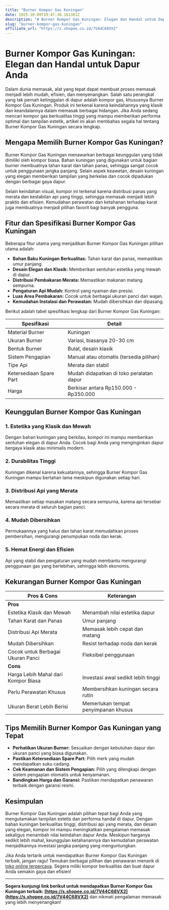 ```yaml
---
title: "Burner Kompor Gas Kuningan"
date: 2025-10-09T19:47:30.161381Z
description: "# Burner Kompor Gas Kuningan: Elegan dan Handal untuk Dapur Anda..."
slug: "burner-kompor-gas-kuningan"
affiliate_url: "https://s.shopee.co.id/7V44C68VX2"
---
```

# Burner Kompor Gas Kuningan: Elegan dan Handal untuk Dapur Anda

Dalam dunia memasak, alat yang tepat dapat membuat proses memasak menjadi lebih mudah, efisien, dan menyenangkan. Salah satu perangkat yang tak pernah ketinggalan di dapur adalah kompor gas, khususnya Burner Kompor Gas Kuningan. Produk ini terkenal karena keindahannya yang klasik dan keandalannya dalam memasak berbagai hidangan. Jika Anda sedang mencari kompor gas berkualitas tinggi yang mampu memberikan performa optimal dan tampilan estetik, artikel ini akan membahas segala hal tentang Burner Kompor Gas Kuningan secara lengkap.

## Mengapa Memilih Burner Kompor Gas Kuningan?

Burner Kompor Gas Kuningan menawarkan berbagai keunggulan yang tidak dimiliki oleh kompor biasa. Bahan kuningan yang digunakan untuk bagian burner membuatnya tahan karat dan tahan panas, sehingga sangat cocok untuk penggunaan jangka panjang. Selain aspek keawetan, desain kuningan yang elegan memberikan tampilan yang berkelas dan cocok dipadukan dengan berbagai gaya dapur.

Selain keindahan visual, kompor ini terkenal karena distribusi panas yang merata dan kestabilan api yang tinggi, sehingga memasak menjadi lebih praktis dan efisien. Kemudahan perawatan dan ketahanan terhadap karat juga membuatnya menjadi pilihan favorit bagi banyak pengguna.

## Fitur dan Spesifikasi Burner Kompor Gas Kuningan

Beberapa fitur utama yang menjadikan Burner Kompor Gas Kuningan pilihan utama adalah:

- **Bahan Baku Kuningan Berkualitas:** Tahan karat dan panas, memastikan umur panjang.
- **Desain Elegan dan Klasik:** Memberikan sentuhan estetika yang mewah di dapur.
- **Distribusi Pembakaran Merata:** Memastikan makanan matang sempurna.
- **Pengaturan Api Mudah:** Kontrol yang nyaman dan presisi.
- **Luas Area Pembakaran:** Cocok untuk berbagai ukuran panci dan wajan.
- **Kemudahan Instalasi dan Perawatan:** Mudah dibersihkan dan dipasang.

Berikut adalah tabel spesifikasi lengkap dari Burner Kompor Gas Kuningan:

| Spesifikasi             | Detail                                  |
|--------------------------|-----------------------------------------|
| Material Burner          | Kuningan                               |
| Ukuran Burner            | Variasi, biasanya 20-30 cm             |
| Bentuk Burner            | Bulat, desain klasik                   |
| Sistem Pengapian        | Manual atau otomatis (tersedia pilihan) |
| Tipe Api                 | Merata dan stabil                     |
| Ketersediaan Spare Part | Mudah didapatkan di toko peralatan dapur |
| Harga                    | Berkisar antara Rp150.000 - Rp350.000 |

## Keunggulan Burner Kompor Gas Kuningan

### 1. Estetika yang Klasik dan Mewah
Dengan bahan kuningan yang berkilau, kompor ini mampu memberikan sentuhan elegan di dapur Anda. Cocok bagi Anda yang menginginkan dapur bergaya klasik atau minimalis modern.

### 2. Durabilitas Tinggi
Kuningan dikenal karena kekuatannya, sehingga Burner Kompor Gas Kuningan mampu bertahan lama meskipun digunakan setiap hari.

### 3. Distribusi Api yang Merata
Memastikan setiap masakan matang secara sempurna, karena api tersebar secara merata di seluruh bagian panci.

### 4. Mudah Dibersihkan
Permukaannya yang halus dan tahan karat memudahkan proses pembersihan, mengurangi penumpukan noda dan kerak.

### 5. Hemat Energi dan Efisien
Api yang stabil dan pengaturan yang mudah membantu mengurangi penggunaan gas yang berlebihan, sehingga lebih ekonomis.

## Kekurangan Burner Kompor Gas Kuningan

| Pros & Cons                         | Keterangan                           |
|-------------------------------------|--------------------------------------|
| **Pros**                          |                                      |
| Estetika Klasik dan Mewah            | Menambah nilai estetika dapur       |
| Tahan Karat dan Panas                | Umur panjang                        |
| Distribusi Api Merata               | Memasak lebih cepat dan matang      |
| Mudah Dibersihkan                   | Resist terhadap noda dan kerak     |
| Cocok untuk Berbagai Ukuran Panci  | Fleksibel penggunaan                |
| **Cons**                          |                                      |
| Harga Lebih Mahal dari Kompor Biasa | Investasi awal sedikit lebih tinggi |
| Perlu Perawatan Khusus             | Membersihkan kuningan secara rutin |
| Ukuran Berat Lebih Berisi            | Memerlukan tempat penyimpanan khusus |

## Tips Memilih Burner Kompor Gas Kuningan yang Tepat

- **Perhatikan Ukuran Burner:** Sesuaikan dengan kebutuhan dapur dan ukuran panci yang biasa digunakan.
- **Pastikan Ketersediaan Spare Part:** Pilih merk yang mudah mendapatkan suku cadang.
- **Cek Keamanan dan Sistem Pengapian:** Pilih yang dilengkapi dengan sistem pengapian otomatis untuk kenyamanan.
- **Bandingkan Harga dan Garansi:** Pastikan mendapatkan penawaran terbaik dengan garansi resmi.

## Kesimpulan

Burner Kompor Gas Kuningan adalah pilihan tepat bagi Anda yang mengutamakan tampilan estetis dan performa handal di dapur. Dengan bahan kuningan berkualitas tinggi, distribusi api yang merata, dan desain yang elegan, kompor ini mampu meningkatkan pengalaman memasak sekaligus menambah nilai keindahan dapur Anda. Meskipun harganya sedikit lebih mahal, keunggulan ketahanannya dan kemudahan perawatan menjadikannya investasi jangka panjang yang menguntungkan.

Jika Anda tertarik untuk mendapatkan Burner Kompor Gas Kuningan terbaik, jangan ragu! Temukan berbagai pilihan dan penawaran menarik di [toko online terpercaya](https://s.shopee.co.id/7V44C68VX2). Segera miliki kompor berkualitas dan buat dapur Anda semakin gaya dan efisien!

---

**Segera kunjungi link berikut untuk mendapatkan Burner Kompor Gas Kuningan terbaik: [https://s.shopee.co.id/7V44C68VX2](https://s.shopee.co.id/7V44C68VX2)** dan nikmati pengalaman memasak yang lebih menyenangkan!